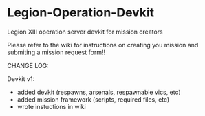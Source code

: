 # Legion-Operation-Devkit
Legion XIII operation server devkit for mission creators

Please refer to the wiki for instructions on creating you mission and submiting a mission request form!!

CHANGE LOG:

Devkit v1:
  - added devkit (respawns, arsenals, respawnable vics, etc)
  - added mission framework (scripts, required files, etc)
  - wrote instuctions in wiki
